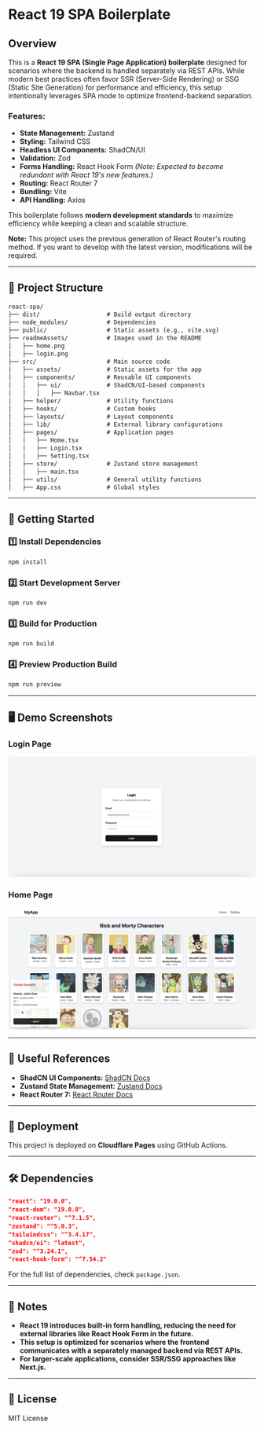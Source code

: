 # React 19 SPA Boilerplate

## Overview
This is a **React 19 SPA (Single Page Application) boilerplate** designed for scenarios where the backend is handled separately via REST APIs. While modern best practices often favor SSR (Server-Side Rendering) or SSG (Static Site Generation) for performance and efficiency, this setup intentionally leverages SPA mode to optimize frontend-backend separation.

### Features:
- **State Management:** Zustand
- **Styling:** Tailwind CSS
- **Headless UI Components:** ShadCN/UI
- **Validation:** Zod
- **Forms Handling:** React Hook Form *(Note: Expected to become redundant with React 19's new features.)*
- **Routing:** React Router 7
- **Bundling:** Vite
- **API Handling:** Axios

This boilerplate follows **modern development standards** to maximize efficiency while keeping a clean and scalable structure.

**Note:** This project uses the previous generation of React Router's routing method. If you want to develop with the latest version, modifications will be required.

---

## 📁 Project Structure

```
react-spa/
├── dist/                   # Build output directory
├── node_modules/           # Dependencies
├── public/                 # Static assets (e.g., vite.svg)
├── readmeAssets/           # Images used in the README
│   ├── home.png
│   ├── login.png
├── src/                    # Main source code
│   ├── assets/             # Static assets for the app
│   ├── components/         # Reusable UI components
│   │   ├── ui/             # ShadCN/UI-based components
│   │   │   ├── Navbar.tsx
│   ├── helper/             # Utility functions
│   ├── hooks/              # Custom hooks
│   ├── layouts/            # Layout components
│   ├── lib/                # External library configurations
│   ├── pages/              # Application pages
│   │   ├── Home.tsx
│   │   ├── Login.tsx
│   │   ├── Setting.tsx
│   ├── store/              # Zustand store management
│   │   ├── main.tsx
│   ├── utils/              # General utility functions
│   ├── App.css             # Global styles
```

---

## 🚀 Getting Started

### 1️⃣ Install Dependencies
```sh
npm install
```

### 2️⃣ Start Development Server
```sh
npm run dev
```

### 3️⃣ Build for Production
```sh
npm run build
```

### 4️⃣ Preview Production Build
```sh
npm run preview
```

---

## 🖥️ Demo Screenshots

### Login Page
![Login Page](readmeAssets/login.png)

### Home Page
![Home Page](readmeAssets/home.png)

---

## 🔗 Useful References

- **ShadCN UI Components:** [ShadCN Docs](https://ui.shadcn.com/docs/components/accordion)
- **Zustand State Management:** [Zustand Docs](https://github.com/pmndrs/zustand)
- **React Router 7:** [React Router Docs](https://reactrouter.com/)

---

## 🎯 Deployment
This project is deployed on **Cloudflare Pages** using GitHub Actions.

---

## 🛠️ Dependencies
```json
"react": "19.0.0",
"react-dom": "19.0.0",
"react-router": "^7.1.5",
"zustand": "^5.0.3",
"tailwindcss": "^3.4.17",
"shadcn/ui": "latest",
"zod": "^3.24.1",
"react-hook-form": "^7.54.2"
```

For the full list of dependencies, check `package.json`.

---

## 📌 Notes
- **React 19 introduces built-in form handling, reducing the need for external libraries like React Hook Form in the future.**
- **This setup is optimized for scenarios where the frontend communicates with a separately managed backend via REST APIs.**
- **For larger-scale applications, consider SSR/SSG approaches like Next.js.**

---

## 📄 License
MIT License

